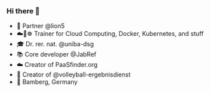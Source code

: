 ### Hi there 👋

- 🦁 Partner @lion5
- ☁️🐳☸ Trainer for Cloud Computing, Docker, Kubernetes, and stuff
- 🎓 Dr. rer. nat. @uniba-dsg
- 📚 Core developer @JabRef
- ☁️ Creator of PaaSfinder.org
- 🏐 Creator of @volleyball-ergebnisdienst
- 🍺 Bamberg, Germany
